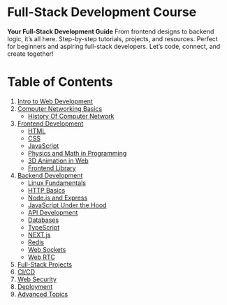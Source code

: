 
# Full-Stack Development Course 

**Your Full-Stack Development Guide**
From frontend designs to backend logic, it’s all here.
Step-by-step tutorials, projects, and resources.
Perfect for beginners and aspiring full-stack developers.
Let’s code, connect, and create together!

# Table of Contents

1. [Intro to Web Development](/01_IntroToWebDevelopment/IntroWebDevelopment.md)
2. [Computer Networking Basics](./02_Computer%20Networking)
   - [History Of Computer Network](./03_HistoryOfComputerNetworking)
3. [Frontend Development](#3-frontend-development)
   - [HTML](./04_Frontend/HTML)
   - [CSS](#html-and-css)
   - [JavaScript](#javascript)
   - [Physics and Math in Programming](#physics-and-math-in-programming)
   - [3D Animation in Web](#3d-animation-in-web)
   - [Frontend Library](#frontend-library)
4. [Backend Development](#4-backend-development)
   - [Linux Fundamentals](#linux-fundamentals)
   - [HTTP Basics](#http-basics)
   - [Node.js and Express](#nodejs-and-express)
   - [JavaScript Under the Hood](#javascript-under-the-hood)
   - [API Development](#api-development)
   - [Databases](#databases)
   - [TypeScript](#typescript)
   - [NEXT.js](#nextjs)
   - [Redis](#redis)
   - [Web Sockets](#web-sockets)
   - [Web RTC](#web-rtc)
5. [Full-Stack Projects](#5-full-stack-projects)
6. [CI/CD](#6-cicd)
7. [Web Security](#7-web-security)
8. [Deployment](#8-deployment)
9. [Advanced Topics](#9-advanced-topics)


